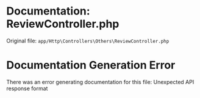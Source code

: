 # Documentation: ReviewController.php

Original file: `app/Http\Controllers\Others\ReviewController.php`

# Documentation Generation Error

There was an error generating documentation for this file: Unexpected API response format